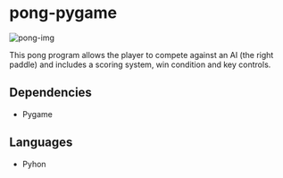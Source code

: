 # pong-pygame

![pong-img](https://githubimagebucket.s3.us-east-2.amazonaws.com/pong-readme-img.png)

This pong program allows the player to compete against an AI (the right paddle) and includes a scoring system, win condition and key controls.

## Dependencies

<ul>
<li>Pygame</li>
</ul>


## Languages

<ul>
<li>Pyhon</li>
</ul>
